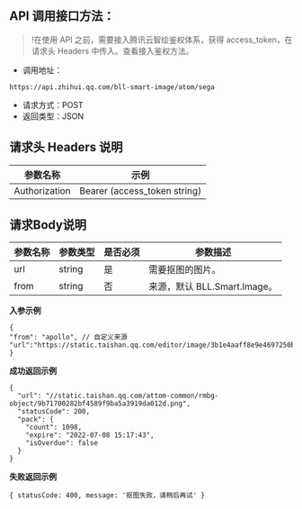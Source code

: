 ## API 调用接口方法：
>!在使用 API 之前，需要接入腾讯云智绘鉴权体系，获得 access_token，在请求头 Headers 中传入。查看接入鉴权方法。

- 调用地址：
```plaintext
https://api.zhihui.qq.com/bll-smart-image/atom/sega
```
- 请求方式：POST
- 返回类型：JSON

## 请求头 Headers 说明
| 参数名称 | 示例 |
|---------|---------|
| Authorization | Bearer (access_token string) | 


## 请求Body说明
| 参数名称 | 参数类型 | 是否必须 |参数描述 |
|---------|---------|---------|--------- |
| url | string | 是 |需要抠图的图片。 |
| from | string | 否 |来源，默认 BLL.Smart.Image。 |

**入参示例**
```plaintext
{
"from": "apollo", // 自定义来源
"url":"https://static.taishan.qq.com/editor/image/3b1e4aaff8e9e4697250b55c526c3241.png"
}

```

**成功返回示例**
```plaintext
{
  "url": "//static.taishan.qq.com/attom-common/rmbg-object/9b71700282bf4589f9ba5a3919da012d.png",
  "statusCode": 200,
  "pack": {
    "count": 1098,
    "expire": "2022-07-08 15:17:43",
    "isOverdue": false
  }
}

```

**失败返回示例**
```plaintext
{ statusCode: 400, message: '抠图失败，请稍后再试' }

```


	
	

